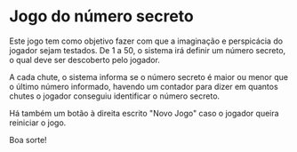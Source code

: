 # Jogo do número secreto

Este jogo tem como objetivo fazer com que a imaginação e perspicácia do jogador sejam testados. De 1 a 50, o sistema irá definir um número secreto, o qual deve ser descoberto pelo jogador.

A cada chute, o sistema informa se o número secreto é maior ou menor que o último número informado, havendo um contador para dizer em quantos chutes o jogador conseguiu identificar o número secreto.

Há também um botão à direita escrito "Novo Jogo" caso o jogador queira reiniciar o jogo.

Boa sorte!